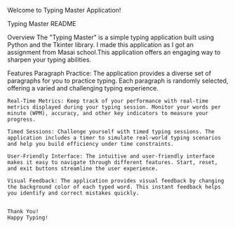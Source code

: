 Welcome to Typing Master Application!

Typing Master README

Overview
    The "Typing Master" is a simple typing application built using Python and the Tkinter library. I made this application as I got an assignment from Masai school.This application offers an engaging way to sharpen your typing abilities.


Features
    Paragraph Practice: The application provides a diverse set of paragraphs for you to practice typing. Each paragraph is randomly selected, offering a varied and challenging typing experience.

    Real-Time Metrics: Keep track of your performance with real-time metrics displayed during your typing session. Monitor your words per minute (WPM), accuracy, and other key indicators to measure your progress.

    Timed Sessions: Challenge yourself with timed typing sessions. The application includes a timer to simulate real-world typing scenarios and help you build efficiency under time constraints.

    User-Friendly Interface: The intuitive and user-friendly interface makes it easy to navigate through different features. Start, reset, and exit buttons streamline the user experience.

    Visual Feedback: The application provides visual feedback by changing the background color of each typed word. This instant feedback helps you identify and correct mistakes quickly.


    Thank You!
    Happy Typing!